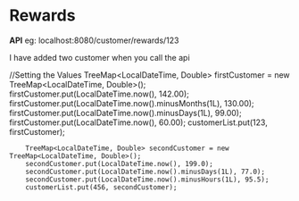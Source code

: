 # Rewards

**API**
eg: 
localhost:8080/customer/rewards/123

I have added two customer when you call the api 

 //Setting the Values
        TreeMap<LocalDateTime, Double> firstCustomer = new TreeMap<LocalDateTime, Double>();
        firstCustomer.put(LocalDateTime.now(), 142.00);
        firstCustomer.put(LocalDateTime.now().minusMonths(1L), 130.00);
        firstCustomer.put(LocalDateTime.now().minusDays(1L), 99.00);
        firstCustomer.put(LocalDateTime.now(), 60.00);
        customerList.put(123, firstCustomer);

        TreeMap<LocalDateTime, Double> secondCustomer = new TreeMap<LocalDateTime, Double>();
        secondCustomer.put(LocalDateTime.now(), 199.0);
        secondCustomer.put(LocalDateTime.now().minusDays(1L), 77.0);
        secondCustomer.put(LocalDateTime.now().minusHours(1L), 95.5);
        customerList.put(456, secondCustomer);
